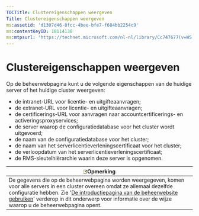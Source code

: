 ```yaml
---
TOCTitle: Clustereigenschappen weergeven
Title: Clustereigenschappen weergeven
ms:assetid: 'd1307d46-8fcc-4bee-bfe7-f684bb2254c9'
ms:contentKeyID: 18114138
ms:mtpsurl: 'https://technet.microsoft.com/nl-nl/library/Cc747677(v=WS.10)'
---
```


Clustereigenschappen weergeven
==============================

Op de beheerwebpagina kunt u de volgende eigenschappen van de huidige server of het huidige cluster weergeven:

-   de intranet-URL voor licentie- en uitgifteaanvragen;
-   de extranet-URL voor licentie- en uitgifteaanvragen;
-   de certificerings-URL voor aanvragen naar accountcertificerings- en activeringsproxyservices;
-   de server waarop de configuratiedatabase voor het cluster wordt uitgevoerd;
-   de naam van de configuratiedatabase voor het cluster;
-   de naam van het serverlicentieverleningscertificaat voor het cluster;
-   de verloopdatum van het serverlicentieverleningscertificaat;
-   de RMS-sleutelhiërarchie waarin deze server is opgenomen.

| ![](/security-updates/images/Cc747677.note(WS.10).gif)Opmerking                                                                                                                                                                                                                                                                                                          |
|-------------------------------------------------------------------------------------------------------------------------------------------------------------------------------------------------------------------------------------------------------------------------------------------------------------------------------------------------------------------------------------|
| De gegevens die op de beheerwebpagina worden weergegeven, komen voor alle servers in een cluster overeen omdat ze allemaal dezelfde configuratie hebben. Zie '[De introductiepagina van de beheerwebsite gebruiken](https://technet.microsoft.com/6c155977-bd0e-47d6-ac65-1746cddb505e)' verderop in dit onderwerp voor informatie over de wijze waarop u de beheerwebpagina opent. |
